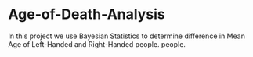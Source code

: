 # Age-of-Death-Analysis
In this project we use Bayesian Statistics to determine difference in Mean Age of Left-Handed and Right-Handed people. people. 
